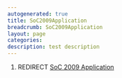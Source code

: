 ```yaml
---
autogenerated: true
title: SoC2009Application
breadcrumb: SoC2009Application
layout: page
categories: 
description: test description
---
```


1.  REDIRECT [SoC 2009 Application](SoC_2009_Application )
